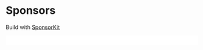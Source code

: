 # Sponsors

Build with [SponsorKit](https://github.com/antfu-collective/sponsorkit)

<p align="center">
    <img alt="sponsors" src="https://raw.githubusercontent.com/bin456789/sponsors/refs/heads/master/sponsors.svg" />
</p>
